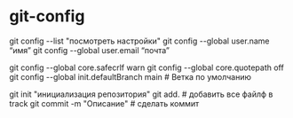 # git-config

git config --list "посмотреть настройки"
git config --global user.name “имя”
git config --global user.email “почта”


git config --global core.safecrlf warn
git config --global core.quotepath off
git config --global init.defaultBranch main # Ветка по умолчанию

git init "инициализация репозитория"
git add. # добавить все файлф в track
git commit -m "Описание" # сделать коммит
